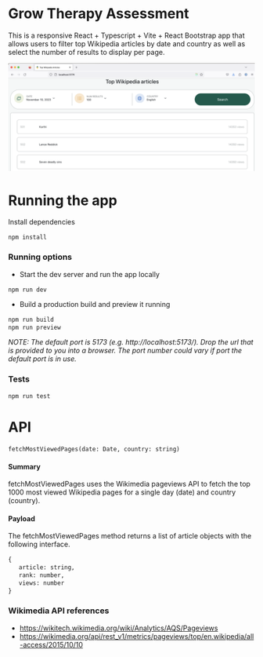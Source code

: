 # Grow Therapy Assessment

This is a responsive React + Typescript + Vite + React Bootstrap app that allows users to filter top Wikipedia articles by date and country as well as select the number of results to display per page.

![screenshot lg](./src/assets/readme-screenshot.png)

# Running the app

Install dependencies

```
npm install
```

### Running options
- Start the dev server and run the app locally

```
npm run dev
```

- Build a production build and preview it running

```
npm run build
npm run preview
```
_NOTE: The default port is 5173 (e.g. http://localhost:5173/). Drop the url that is provided to you into a browser. The port number could vary if port the default port is in use._

### Tests
```
npm run test
```

# API

```
fetchMostViewedPages(date: Date, country: string)
```
#### Summary
fetchMostViewedPages uses the Wikimedia pageviews API to fetch the top 1000 most viewed Wikipedia pages for a single day (date) and country (country).

#### Payload
The fetchMostViewedPages method returns a list of article objects with the following interface.
```
{
   article: string,
   rank: number,
   views: number
}
```

### Wikimedia API references
- https://wikitech.wikimedia.org/wiki/Analytics/AQS/Pageviews
- https://wikimedia.org/api/rest_v1/metrics/pageviews/top/en.wikipedia/all-access/2015/10/10